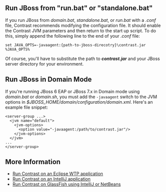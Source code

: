 <!--
title: "Installing Contrast on JBoss 5 and Higher Versions"
description: "JBoss5 and higher agent installation process using Windows or startup script"
tags: "java agent installation JBoss RedHat"
-->


## Run JBoss from "run.bat" or "standalone.bat"

If you run JBoss from *domain.bat*, *standalone.bat*, or *run.bat* with a *.conf* file, Contrast recommends modifying the configuration file. It should enable the Contrast JVM parameters and then return to the start up script. To do this, simply append the following line to the end of your *.conf* file: 

````
set JAVA_OPTS=-javaagent:{path-to-jboss-direcotry}\contrast.jar %JAVA_OPTS%
````

Of course, you'll have to substitute the path to ***contrast.jar*** and your JBoss server directory for your environment. 

## Run JBoss in Domain Mode

If you're running JBoss 6 EAP or JBoss 7.x in Domain mode using *domain.bat* or *domain.sh*, you must add the `-javaagent` switch to the JVM options in *$JBOSS_HOME/domain/configuration/domain.xml*. Here's an example file snippet:

````
<server-group ...>
  <jvm name="default">
    <jvm-options>
      <option value="-javaagent:/path/to/contrast.jar"/>
    </jvm-options>
  </jvm>
...
</server-group>
````

## More Information

* [Run Contrast on an Eclipse WTP application](installation-javaserver.html#eclipse)
* [Run Contrast on an IntelliJ application](installation-javaserver.html#intellij)
* [Run Contrast on GlassFish using IntelliJ or NetBeans](installation-javaserver.html#glass)
